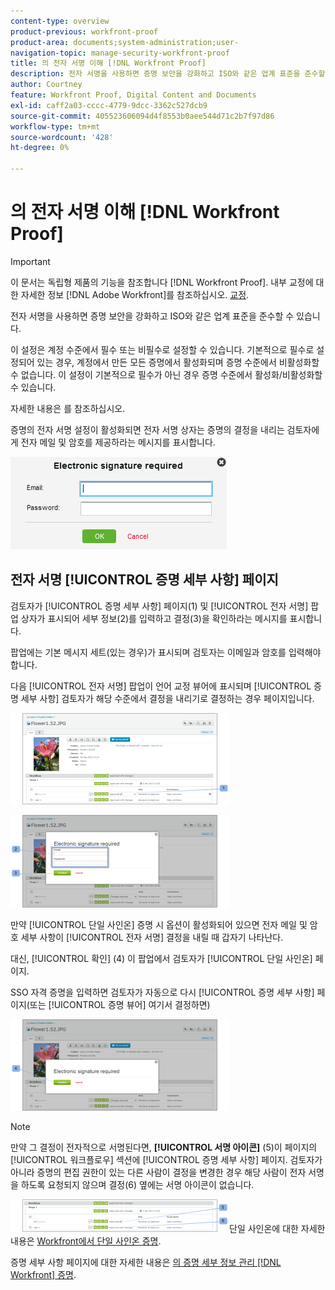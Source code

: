 ```yaml
---
content-type: overview
product-previous: workfront-proof
product-area: documents;system-administration;user-
navigation-topic: manage-security-workfront-proof
title: 의 전자 서명 이해 [!DNL Workfront Proof]
description: 전자 서명을 사용하면 증명 보안을 강화하고 ISO와 같은 업계 표준을 준수할 수 있습니다.
author: Courtney
feature: Workfront Proof, Digital Content and Documents
exl-id: caff2a03-cccc-4779-9dcc-3362c527dcb9
source-git-commit: 405523606094d4f8553b0aee544d71c2b7f97d86
workflow-type: tm+mt
source-wordcount: '428'
ht-degree: 0%

---
```


# 의 전자 서명 이해 [!DNL Workfront Proof]

>[!IMPORTANT]
>
>이 문서는 독립형 제품의 기능을 참조합니다 [!DNL Workfront Proof]. 내부 교정에 대한 자세한 정보 [!DNL Adobe Workfront]를 참조하십시오. [교정](../../../review-and-approve-work/proofing/proofing.md).

전자 서명을 사용하면 증명 보안을 강화하고 ISO와 같은 업계 표준을 준수할 수 있습니다.

이 설정은 계정 수준에서 필수 또는 비필수로 설정할 수 있습니다. 기본적으로 필수로 설정되어 있는 경우, 계정에서 만든 모든 증명에서 활성화되며 증명 수준에서 비활성화할 수 없습니다. 이 설정이 기본적으로 필수가 아닌 경우 증명 수준에서 활성화/비활성화할 수 있습니다.

자세한 내용은 를 참조하십시오.

증명의 전자 서명 설정이 활성화되면 전자 서명 상자는 증명의 결정을 내리는 검토자에게 전자 메일 및 암호를 제공하라는 메시지를 표시합니다.

![Electronic_sig_required_box.png](assets/electronic-sig-required-box.png)

## 전자 서명 [!UICONTROL 증명 세부 사항] 페이지

검토자가 [!UICONTROL 증명 세부 사항] 페이지(1) 및 [!UICONTROL 전자 서명] 팝업 상자가 표시되어 세부 정보(2)를 입력하고 결정(3)을 확인하라는 메시지를 표시합니다.

팝업에는 기본 메시지 세트(있는 경우)가 표시되며 검토자는 이메일과 암호를 입력해야 합니다.

다음 [!UICONTROL 전자 서명] 팝업이 언어 교정 뷰어에 표시되며 [!UICONTROL 증명 세부 사항] 검토자가 해당 수준에서 결정을 내리기로 결정하는 경우 페이지입니다.

![Electronic_Signature_-_Proof_Details.png](assets/electronic-signature---proof-details-350x146.png)

![Electronic_Signature_-_Proof_Details_2.png](assets/electronic-signature---proof-details-2-350x148.png)

만약 [!UICONTROL 단일 사인온] 증명 시 옵션이 활성화되어 있으면 전자 메일 및 암호 세부 사항이 [!UICONTROL 전자 서명] 결정을 내릴 때 갑자기 나타난다.

대신, [!UICONTROL 확인] (4) 이 팝업에서 검토자가 [!UICONTROL 단일 사인온] 페이지.

SSO 자격 증명을 입력하면 검토자가 자동으로 다시 [!UICONTROL 증명 세부 사항] 페이지(또는 [!UICONTROL 증명 뷰어] 여기서 결정하면)

![Electronic_Signature_SSO_-_Proof_Details_3.png](assets/electronic-signature-sso---proof-details-3-350x146.png)

>[!NOTE]
>
> 만약 그 결정이 전자적으로 서명된다면, **[!UICONTROL 서명 아이콘]** (5)이 페이지의 [!UICONTROL 워크플로우] 섹션에 [!UICONTROL 증명 세부 사항] 페이지. 검토자가 아니라 증명의 편집 권한이 있는 다른 사람이 결정을 변경한 경우 해당 사람이 전자 서명을 하도록 요청되지 않으며 결정(6) 옆에는 서명 아이콘이 없습니다.

![Electronic_Signature_icon.png](assets/electronic-signature-icon-350x52.png)단일 사인온에 대한 자세한 내용은 [Workfront에서 단일 사인온 증명](../../../workfront-proof/wp-acct-admin/managing-security/single-sign-on-overview.md).

증명 세부 사항 페이지에 대한 자세한 내용은 [의 증명 세부 정보 관리 [!DNL Workfront] 증명](../../../workfront-proof/wp-work-proofsfiles/manage-your-work/manage-proof-details.md).

